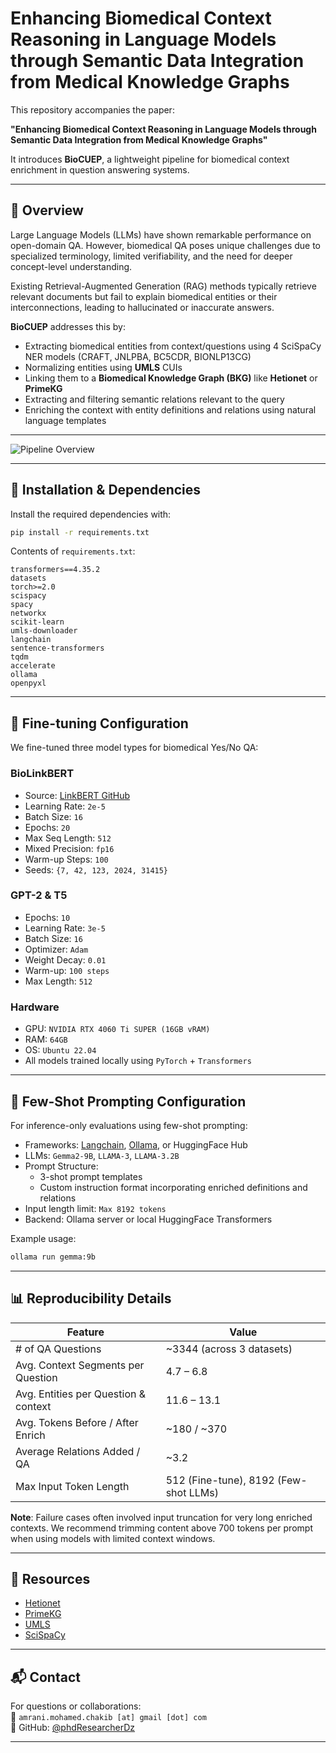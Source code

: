 # Enhancing Biomedical Context Reasoning in Language Models through Semantic Data Integration from Medical Knowledge Graphs

This repository accompanies the paper:

**"Enhancing Biomedical Context Reasoning in Language Models through Semantic Data Integration from Medical Knowledge Graphs"**

It introduces **BioCUEP**, a lightweight pipeline for biomedical context enrichment in question answering systems.

---

## 🧠 Overview

Large Language Models (LLMs) have shown remarkable performance on open-domain QA. However, biomedical QA poses unique challenges due to specialized terminology, limited verifiability, and the need for deeper concept-level understanding.

Existing Retrieval-Augmented Generation (RAG) methods typically retrieve relevant documents but fail to explain biomedical entities or their interconnections, leading to hallucinated or inaccurate answers.

**BioCUEP** addresses this by:

- Extracting biomedical entities from context/questions using 4 SciSpaCy NER models (CRAFT, JNLPBA, BC5CDR, BIONLP13CG)
- Normalizing entities using **UMLS** CUIs
- Linking them to a **Biomedical Knowledge Graph (BKG)** like **Hetionet** or **PrimeKG**
- Extracting and filtering semantic relations relevant to the query
- Enriching the context with entity definitions and relations using natural language templates

---

![Pipeline Overview](https://github.com/user-attachments/assets/02d89495-2866-4f3e-a875-46c8452cc3d3)

---

## 🚀 Installation & Dependencies

Install the required dependencies with:

```bash
pip install -r requirements.txt
```

Contents of `requirements.txt`:

```
transformers==4.35.2
datasets
torch>=2.0
scispacy
spacy
networkx
scikit-learn
umls-downloader
langchain
sentence-transformers
tqdm
accelerate
ollama
openpyxl
```

---

## 🧺 Fine-tuning Configuration

We fine-tuned three model types for biomedical Yes/No QA:

### BioLinkBERT
- Source: [LinkBERT GitHub](https://github.com/michiyasunaga/LinkBERT)
- Learning Rate: `2e-5`
- Batch Size: `16`
- Epochs: `20`
- Max Seq Length: `512`
- Mixed Precision: `fp16`
- Warm-up Steps: `100`
- Seeds: `{7, 42, 123, 2024, 31415}`

### GPT-2 & T5
- Epochs: `10`
- Learning Rate: `3e-5`
- Batch Size: `16`
- Optimizer: `Adam`
- Weight Decay: `0.01`
- Warm-up: `100 steps`
- Max Length: `512`

### Hardware
- GPU: `NVIDIA RTX 4060 Ti SUPER (16GB vRAM)`
- RAM: `64GB`
- OS: `Ubuntu 22.04`
- All models trained locally using `PyTorch` + `Transformers`

---

## 🤖 Few-Shot Prompting Configuration

For inference-only evaluations using few-shot prompting:

- Frameworks: [Langchain](https://www.langchain.com/), [Ollama](https://ollama.ai/), or HuggingFace Hub
- LLMs: `Gemma2-9B`, `LLAMA-3`, `LLAMA-3.2B`
- Prompt Structure:
  - 3-shot prompt templates
  - Custom instruction format incorporating enriched definitions and relations
- Input length limit: `Max 8192 tokens`
- Backend: Ollama server or local HuggingFace Transformers

Example usage:
```bash
ollama run gemma:9b
```

---

## 📊 Reproducibility Details

| Feature                             | Value                                     |
|-------------------------------------|-------------------------------------------|
| # of QA Questions                   | ~3344 (across 3 datasets)                 |
| Avg. Context Segments per Question  | 4.7 – 6.8                                 |
| Avg. Entities per Question & context| 11.6 – 13.1                               |
| Avg. Tokens Before / After Enrich   | ~180 / ~370                               |
| Average Relations Added / QA        | ~3.2                                      |
| Max Input Token Length              | 512 (Fine-tune), 8192 (Few-shot LLMs)     |

**Note**: Failure cases often involved input truncation for very long enriched contexts. We recommend trimming content above 700 tokens per prompt when using models with limited context windows.



---

## 📌 Resources

- [Hetionet](https://het.io/)
- [PrimeKG](https://zitniklab.hms.harvard.edu/projects/PrimeKG/)
- [UMLS](https://www.nlm.nih.gov/research/umls/)
- [SciSpaCy](https://allenai.github.io/scispacy/)

---

## 📬 Contact

For questions or collaborations:  
📧 `amrani.mohamed.chakib [at] gmail [dot] com`  
🔗 GitHub: [@phdResearcherDz](https://github.com/phdResearcherDz)

---
